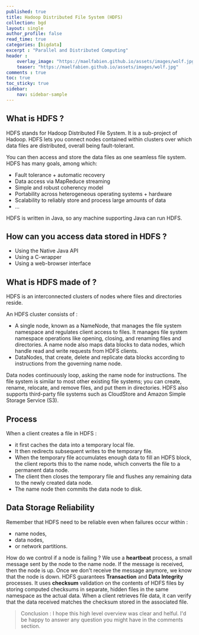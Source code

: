 ```yaml
---
published: true
title: Hadoop Distributed File System (HDFS)
collection: bgd
layout: single
author_profile: false
read_time: true
categories: [bigdata]
excerpt : "Parallel and Distributed Computing"
header :
    overlay_image: "https://maelfabien.github.io/assets/images/wolf.jpg"
    teaser: "https://maelfabien.github.io/assets/images/wolf.jpg"
comments : true
toc: true
toc_sticky: true
sidebar:
    nav: sidebar-sample
---
```


## What is HDFS ?

HDFS stands for Hadoop Distributed File System. It is a sub-project of Hadoop. HDFS lets you connect nodes contained within clusters over which data files are distributed, overall being fault-tolerant.

You can then access and store the data files as one seamless file system. HDFS has many goals, among which:
- Fault tolerance + automatic recovery
- Data access via MapReduce streaming
- Simple and robust coherency model
- Portability across heterogeneous operating systems + hardware
- Scalability to reliably store and process large amounts of data
- ...

HDFS is written in Java, so any machine supporting Java can run HDFS.

## How can you access data stored in HDFS ?

- Using the Native Java API
- Using a C-wrapper 
- Using a web-browser interface

## What is HDFS made of ?

HDFS is an interconnected clusters of nodes where files and directories reside. 

An HDFS cluster consists of :
- A single node, known as a NameNode, that manages the file system namespace and regulates client access to files. It manages file system namespace operations like opening, closing, and renaming files and directories. A name node also maps data blocks to data nodes, which handle read and write requests from HDFS clients. 
- DataNodes, that create, delete and replicate data blocks according to instructions from the governing name node.

Data nodes continuously loop, asking the name node for instructions. The file system is similar to most other existing file systems; you can create, rename, relocate, and remove files, and put them in directories. HDFS also supports third-party file systems such as CloudStore and Amazon Simple Storage Service (S3).

## Process

When a client creates a file in HDFS :
- it first caches the data into a temporary local file. 
- It then redirects subsequent writes to the temporary file. 
- When the temporary file accumulates enough data to fill an HDFS block, the client reports this to the name node, which converts the file to a permanent data node. 
- The client then closes the temporary file and flushes any remaining data to the newly created data node. 
- The name node then commits the data node to disk.

## Data Storage Reliability

Remember that HDFS need to be reliable even when failures occur within :
- name nodes, 
- data nodes, 
- or network partitions.

How do we control if a node is failing ? We use a **heartbeat** process, a small message sent by the node to the name node. If the message is received, then the node is up. Once we don't receive the message anymore, we know that the node is down. HDFS guarantees **Transaction** and **Data Integrity** processes. It uses **checksum** validation on the contents of HDFS files by storing computed checksums in separate, hidden files in the same namespace as the actual data. When a client retrieves file data, it can verify that the data received matches the checksum stored in the associated file.

> Conclusion : I hope this high level overview was clear and helful. I'd be happy to answer any question you might have in the comments section.

